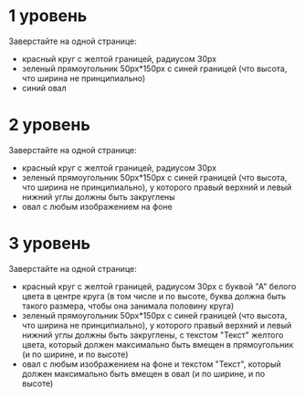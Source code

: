 # 1 уровень
Заверстайте на одной странице:
-  красный круг c желтой границей, радиусом 30px
-  зеленый прямоугольник 50px*150px с синей границей (что высота, что ширина не принципиально)
-  синий овал

# 2 уровень
Заверстайте на одной странице:
-  красный круг c желтой границей, радиусом 30px
-  зеленый прямоугольник 50px*150px с синей границей (что высота, что ширина не принципиально), у которого правый верхний и левый нижний углы должны быть закруглены
-  овал с любым изображением на фоне


# 3 уровень
Заверстайте на одной странице:
-  красный круг c желтой границей, радиусом 30px с буквой "А" белого цвета в центре круга (в том числе и по высоте, буква должна быть такого размера, чтобы она занимала половину круга)
-  зеленый прямоугольник 50px*150px с синей границей (что высота, что ширина не принципиально), у которого правый верхний и левый нижний углы должны быть закруглены, с текстом "Текст" желтого цвета, который должен максимально быть вмещен в прямоугольник (и по ширине, и по высоте)
-  овал с любым изображением на фоне и текстом "Текст", который должен максимально быть вмещен в овал (и по ширине, и по высоте)
